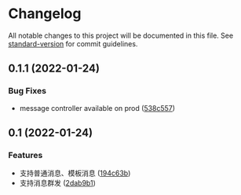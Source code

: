 # Changelog

All notable changes to this project will be documented in this file. See [standard-version](https://github.com/conventional-changelog/standard-version) for commit guidelines.

## 0.1.1 (2022-01-24)

### Bug Fixes

* message controller available on prod ([538c557](https://github.com/pigeon-cp/pigeon/commit/538c5579c86582d053807d7aa81c38f8fa75545c))

## 0.1 (2022-01-24)

### Features

* 支持普通消息、模板消息 ([194c63b](https://github.com/pigeon-cp/pigeon/commit/194c63bf8f23f302dc630b5353c5659d2190f89b))
* 支持消息群发 ([2dab9b1](https://github.com/pigeon-cp/pigeon/commit/2dab9b15ba6dcdb2685ad08199dda222a5a6da0a))
